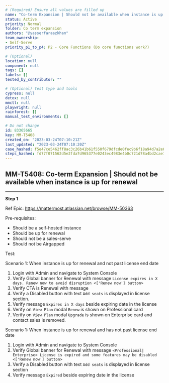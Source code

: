 ```yaml
---
# (Required) Ensure all values are filled up
name: "Co-term Expansion | Should not be available when instance is up for renewal"
status: Active
priority: Normal
folder: Co term expansion
authors: "@yasserfaraazkhan"
team_ownership: 
- Self-Serve
priority_p1_to_p4: P2 - Core Functions (Do core functions work?)

# (Optional)
location: null
component: null
tags: []
labels: []
tested_by_contributor: ""

# (Optional) Test type and tools
cypress: null
detox: null
mmctl: null
playwright: null
rainforest: []
manual_test_environments: []

# Do not change
id: 83365665
key: MM-T5408
created_on: "2023-03-24T07:10:21Z"
last_updated: "2023-03-24T07:10:20Z"
case_hashed: f5e47ce5462ff8ac3c26b41b61f550f679dfcde0fec9b6f18a94d7a2e67df78bb299ecee9f340167b92c4c1a53b2c3f3
steps_hashed: fd77f071562d5e2fda7d965377e0243ec4983e4b0c721d78a4bd2cae166eb06076918368e9cb095bb9ce0cc23f4b6269
---
```


<!-- (Auto-generated) Based on frontmatter's "key" and "name" -->

## MM-T5408: Co-term Expansion | Should not be available when instance is up for renewal

---

**Step 1**

Ref Epic: <https://mattermost.atlassian.net/browse/MM-50363>

Pre-requisites:

- Should be a self-hosted instance
- Should be up for renewal
- Should not be a sales-serve
- Should not be Airgapped

Test:

Scenario 1: When instance is up for renewal and not past license end date

1. Login with Admin and navigate to System Console
2. Verify Global banner for Renewal with message `License expires in X days. Renew now to avoid disruption <['Renew now'] button>`
3. Verify CTA is Renewal with message
4. Verify a Disabled button with text `Add seats` is displayed in license section.
5. Verify message `Expires in X days` beside expiring date in the license
6. Verify on `View Plan` modal `Renew` is shown on Professional card
7. Verify on `View Plan` modal `Upgrade` is shown on Enterprise card and contact sales is removed.

Scenario 1: When instance is up for renewal and has not past license end date

1. Login with Admin and navigate to System Console
2. Verify Global banner for Renewal with message `<Professional| Enterprise> License is expired and some features may be disabled <['Renew now'] button>`
3. Verify a Disabled button with text `Add seats` is displayed in license section
4. Verify message `Expired` beside expiring date in the license
